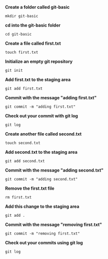 
**Create a folder called git-basic**

    mkdir git-basic

**cd into the git-basic folder**

    cd git-basic

**Create a file called first.txt**

    touch first.txt

**Initialize an empty git repository**

    git init

**Add first.txt to the staging area**

    git add first.txt

**Commit with the message "adding first.txt"**

    git commit -m "adding first.txt"

**Check out your commit with git log**

    git log

**Create another file called second.txt**

    touch second.txt

**Add second.txt to the staging area**

    git add second.txt

**Commit with the message "adding second.txt"**

    git commit -m "adding second.txt"

**Remove the first.txt file**

    rm first.txt

**Add this change to the staging area**

    git add .

**Commit with the message "removing first.txt"**

    git commit -m "removing first.txt"

**Check out your commits using git log**

    git log
